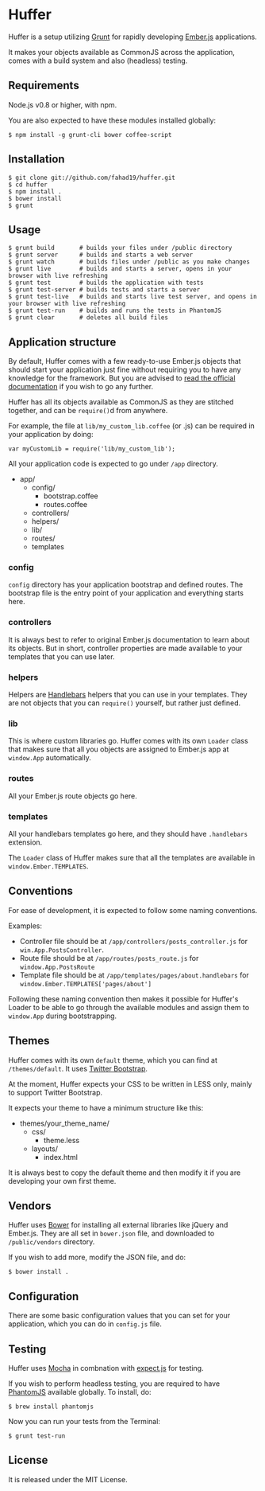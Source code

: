 # Huffer

Huffer is a setup utilizing [Grunt](http://gruntjs.com/) for rapidly developing [Ember.js](http://emberjs.com/) applications.

It makes your objects available as CommonJS across the application, comes with a build system and also (headless) testing.

## Requirements

Node.js v0.8 or higher, with npm.

You are also expected to have these modules installed globally:

    $ npm install -g grunt-cli bower coffee-script

## Installation

    $ git clone git://github.com/fahad19/huffer.git
    $ cd huffer
    $ npm install .
    $ bower install
    $ grunt

## Usage

    $ grunt build       # builds your files under /public directory
    $ grunt server      # builds and starts a web server
    $ grunt watch       # builds files under /public as you make changes
    $ grunt live        # builds and starts a server, opens in your browser with live refreshing
    $ grunt test        # builds the application with tests
    $ grunt test-server # builds tests and starts a server
    $ grunt test-live   # builds and starts live test server, and opens in your browser with live refreshing
    $ grunt test-run    # builds and runs the tests in PhantomJS
    $ grunt clear       # deletes all build files

## Application structure

By default, Huffer comes with a few ready-to-use Ember.js objects that should start your application just fine without requiring you to have any knowledge for the framework. But you are advised to [read the official documentation](http://emberjs.com/guides/) if you wish to go any further.

Huffer has all its objects available as CommonJS as they are stitched together, and can be `require()`d from anywhere.

For example, the file at `lib/my_custom_lib.coffee` (or .js) can be required in your application by doing:

    var myCustomLib = require('lib/my_custom_lib');

All your application code is expected to go under `/app` directory.

* app/
    * config/
        * bootstrap.coffee
        * routes.coffee
    * controllers/
    * helpers/
    * lib/
    * routes/
    * templates

### config

`config` directory has your application bootstrap and defined routes. The bootstrap file is the entry point of your application and everything starts here.

### controllers

It is always best to refer to original Ember.js documentation to learn about its objects. But in short, controller properties are made available to your templates that you can use later.

### helpers

Helpers are [Handlebars](http://handlebarsjs.com/) helpers that you can use in your templates. They are not objects that you can `require()` yourself, but rather just defined.

### lib

This is where custom libraries go. Huffer comes with its own `Loader` class that makes sure that all you objects are assigned to Ember.js app at `window.App` automatically.

### routes

All your Ember.js route objects go here.

### templates

All your handlebars templates go here, and they should have `.handlebars` extension.

The `Loader` class of Huffer makes sure that all the templates are available in `window.Ember.TEMPLATES`.

## Conventions

For ease of development, it is expected to follow some naming conventions.

Examples:

* Controller file should be at `/app/controllers/posts_controller.js` for `win.App.PostsController`.
* Route file should be at `/app/routes/posts_route.js` for `window.App.PostsRoute`
* Template file should be at `/app/templates/pages/about.handlebars` for `window.Ember.TEMPLATES['pages/about']`

Following these naming convention then makes it possible for Huffer's Loader to be able to go through the available modules and assign them to `window.App` during bootstrapping.

## Themes

Huffer comes with its own `default` theme, which you can find at `/themes/default`. It uses [Twitter Bootstrap](twitter.github.com/bootstrap/).

At the moment, Huffer expects your CSS to be written in LESS only, mainly to support Twitter Bootstrap.

It expects your theme to have a minimum structure like this:

* themes/your_theme_name/
    * css/
        * theme.less
    * layouts/
        * index.html

It is always best to copy the default theme and then modify it if you are developing your own first theme.

## Vendors

Huffer uses [Bower](http://bower.io/) for installing all external libraries like jQuery and Ember.js. They are all set in `bower.json` file, and downloaded to `/public/vendors` directory.

If you wish to add more, modify the JSON file, and do:

    $ bower install .

## Configuration

There are some basic configuration values that you can set for your application, which you can do in `config.js` file.

## Testing

Huffer uses [Mocha](http://visionmedia.github.io/mocha/) in combnation with [expect.js](https://github.com/LearnBoost/expect.js/) for testing.

If you wish to perform headless testing, you are required to have [PhantomJS](http://phantomjs.org/) available globally. To install, do:

    $ brew install phantomjs

Now you can run your tests from the Terminal:

    $ grunt test-run

## License

It is released under the MIT License.
